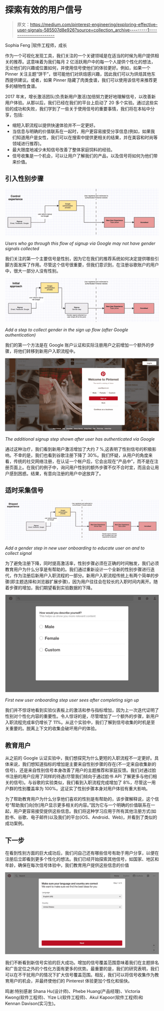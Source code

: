 # 探索有效的用户信号

> 原文：<https://medium.com/pinterest-engineering/exploring-effective-user-signals-585507d8e926?source=collection_archive---------1----------------------->

Sophia Feng |软件工程师，成长

作为一个可视化发现工具，我们关注的一个关键领域是在适当的时候为用户提供相关的推荐。这意味着为我们每月 2 亿活跃用户中的每一个人提供个性化的想法，无论他们的兴趣或位置如何，并使用信号使他们的体验更好。例如，如果一个 Pinner 关注主题“饼干”，很可能他们对烘焙感兴趣，因此我们可以为烘焙其他东西提供建议。或者，如果 Pinner 隐藏了肉类食谱，我们可以使用该信号来推荐更多的植物性食谱。

2017 年末，增长激活团队(负责新用户激活)加倍努力更好地理解信号，以改善新用户体验。从那以后，我们已经在我们的平台上启动了 20 多个实验。通过这些实验的成功和失败，我们学到了一些关于使用信号的重要事情，我们将在本帖中分享，包括:

*   缩短入职流程以提供快速体验并不一定更好。
*   当信息与明确的价值联系在一起时，用户更容易接受分享信息(例如，如果我们知道用户是女性，我们可以在搜索中提供更相关的结果，并在美容和时尚等领域进行推荐)。
*   最大限度地减少未知信号改善了整体家庭饲料的经验。
*   信号收集是一个机会，可以让用户了解我们的产品，以及信号将如何为他们带来价值。

## **引入性别步骤**

![](img/4b8e4fea742896582a046b4becbe37ad.png)

*Users who go through this flow of signup via Google may not have gender signals collected*

我们关注的第一个主要信号是性别，因为它在我们的推荐系统如何决定提供哪些引脚方面发挥了作用。尽管这个信号很重要，但我们意识到，在注册谷歌账户的用户中，很大一部分人没有性别。

![](img/09e88865ca48aece3b1c93d89857577f.png)

*Add a step to collect gender in the sign up flow (after Google authentication)*

我们的第一个方法是在 Google 账户认证和实际注册用户之前增加一个额外的步骤，将他们转移到新用户入职流程中。

![](img/eceb0343dfe063beaa0818cff6afb6f8.png)

*The additional signup step shown after user has authenticated via Google*

通过这种治疗，我们看到新用户激活增加了大约 7 %,这表明了性别信号的积极影响。不幸的是，我们也看到谷歌注册下降了 30%。我们怀疑，从用户的角度来看，传统的社交网络注册，在认证一个帐户后，它会出现在“产品中”，而不是在注册页面上。在我们的例子中，询问用户性别的额外步骤不仅不合时宜，而且会让用户感到困惑。结果，有意向注册的用户中途放弃了。

## **适时采集信号**

![](img/b30eb9c180c3a0afaba7baff4161e9ce.png)

*Add a gender step in new user onboarding to educate user on and to collect signal*

为了避免注册下降，同时提高激活率，性别步骤必须在正确的时间触发，我们必须教育用户为什么分享是有帮助的。我们通过重新设计一个全新的性别步骤进行迭代，作为注册后新用户入职流程的一部分。新用户入职流程传统上有两个简单的步骤(即主题选择和浏览器扩展步骤)，因为用户往往会在较长的入职时间内离开。随着步骤的增加，我们期望看到实验数据的下降。

![](img/9f4d5698a6784f95334ec57f59445117.png)

*First new user onboarding step user sees after completing sign up*

我们并不惊讶地看到实验仪表板上的激活和参与指标增加，因为上一次迭代证明了性别对个性化内容的重要性。令人惊讶的是，尽管增加了一个额外的步骤，新用户入职流程完成率仍增长了 11%。从这个实验中，我们了解到信号收集的时机是至关重要的。脱离上下文的收集会破坏用户的体验。

## **教育用户**

从之前的 Google 认证实验中，我们想探究为什么更短的入职流程不一定更好。具体来说，我们想知道指标的增加是主要来自性别步骤的存在(不一定来自收集新的信号)，还是来自性别信号本身改善了用户的主题推荐和家庭反馈。我们对通过脸书注册的用户应用了同样的待遇(尽管我们倾向于通过脸书 API 了解更多与他们相关的信号)。与谷歌的实验类似，我们看到入职流程完成增加了 8%，尽管这一用户群的性别覆盖率为 100%。这证实了性别步骤本身对用户体验有重大影响。

为了帮助教育用户为什么分享他们喜欢的性别是有帮助的，该步骤解释说，这个信号“帮助我们向[你]用户显示更多相关的内容。”因为它与一个明确的价值联系在一起，用户更容易接受提供这些信息。我们将这种学习应用于所有其他注册方式(如脸书、谷歌、电子邮件)以及我们的平台(iOS、Android、Web)，并看到了类似的成功案例。

## **下一步**

在看到性别方面的巨大成功后，我们问自己还有哪些信号有助于用户分享，以便在注册后立即看到更多个性化的想法。我们已经开始探索其他信号，如国家、地区和年龄，确保在每次信号体验中，我们教育用户提供这些信息的价值

![](img/ead75080217df171bca251dd65a058bf.png)

我们不断看到新信号实验的巨大成功。增加的信号覆盖范围意味着我们在主题排名和广告定位之外的个性化方面有更多的优势。最重要的是，我们的研究表明，我们可以在不干扰用户的情况下扩大信号覆盖范围。相反，我们可以将信号收集作为教育用户的机会，并最终使他们的 Pinterest 体验更加个性化和愉快。

鸣谢:特别感谢 Shana Hu(设计师)、Phebe Huang(产品经理)、Victoria Kwong(软件工程师)、Yize Li(软件工程师)、Akul Kapoor(软件工程师)和 Kennan Davison(实习生)。